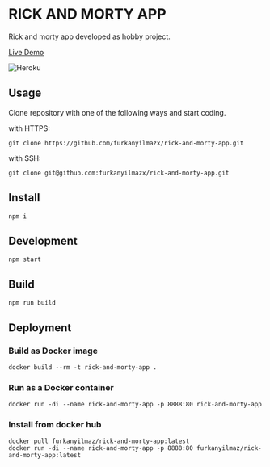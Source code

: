 # RICK AND MORTY APP

Rick and morty app developed as hobby project.


[Live Demo](https://aio-app.herokuapp.com)

![Heroku](https://heroku-badge.herokuapp.com/?app=aio-app)


## Usage

Clone repository with one of the following ways and start coding.

with HTTPS:

```shell
git clone https://github.com/furkanyilmazx/rick-and-morty-app.git
```

with SSH:

```shell
git clone git@github.com:furkanyilmazx/rick-and-morty-app.git
```

## Install
```shell
npm i
```
## Development
```shell
npm start
```

## Build
```shell
npm run build
```

## Deployment

### Build as Docker image
```shell
docker build --rm -t rick-and-morty-app .
```
### Run as a Docker container
```shell
docker run -di --name rick-and-morty-app -p 8888:80 rick-and-morty-app
```
### Install from docker hub
```shell
docker pull furkanyilmaz/rick-and-morty-app:latest
docker run -di --name rick-and-morty-app -p 8888:80 furkanyilmaz/rick-and-morty-app:latest
```
